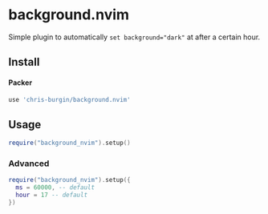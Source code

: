 # background.nvim
Simple plugin to automatically `set background="dark"` at after a certain hour.

## Install
#### Packer
```lua
use 'chris-burgin/background.nvim'
```
## Usage
```lua
require("background_nvim").setup()
```

### Advanced
```lua
require("background_nvim").setup({
  ms = 60000, -- default
  hour = 17 -- default
})
```
